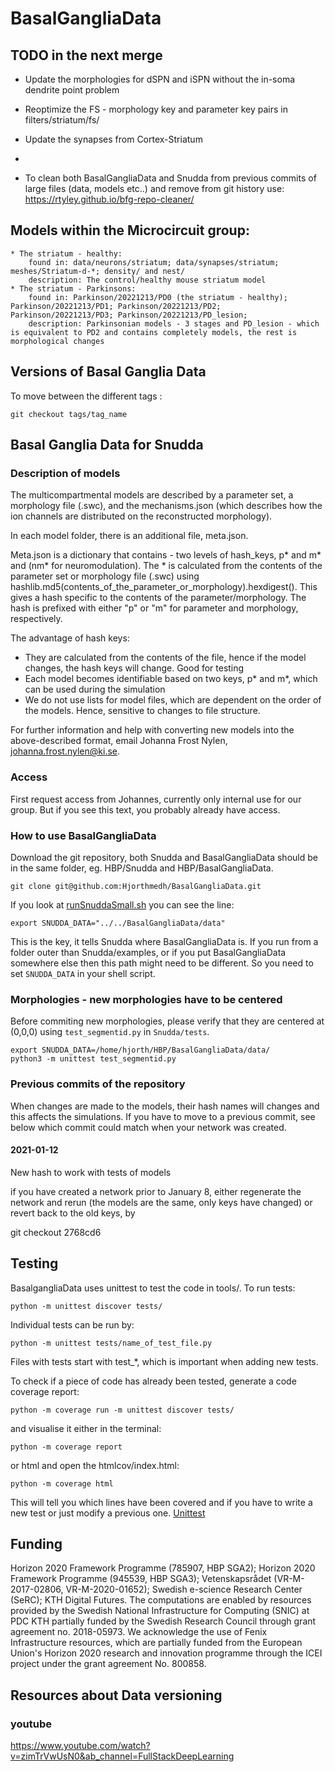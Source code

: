 # BasalGangliaData

## TODO in the next merge  

  * Update the morphologies for dSPN and iSPN without the in-soma dendrite point problem
  * Reoptimize the FS - morphology key and parameter key pairs in filters/striatum/fs/
  * Update the synapses from Cortex-Striatum
  * 

* To clean both BasalGangliaData and Snudda from previous commits of large files (data, models etc..) and remove from git history use: https://rtyley.github.io/bfg-repo-cleaner/

## Models within the Microcircuit group:

	* The striatum - healthy:
		found in: data/neurons/striatum; data/synapses/striatum; meshes/Striatum-d-*; density/ and nest/
		description: The control/healthy mouse striatum model
	* The striatum - Parkinsons:
		found in: Parkinson/20221213/PD0 (the striatum - healthy); Parkinson/20221213/PD1; Parkinson/20221213/PD2; Parkinson/20221213/PD3; Parkinson/20221213/PD_lesion;   
		description: Parkinsonian models - 3 stages and PD_lesion - which is equivalent to PD2 and contains completely models, the rest is morphological changes

## Versions of Basal Ganglia Data

To move between the different tags :

```
git checkout tags/tag_name
```

## Basal Ganglia Data for Snudda

### Description of models

The multicompartmental models are described by a parameter set, a morphology file (.swc), and the mechanisms.json (which describes how the ion channels are distributed on the reconstructed morphology). 

In each model folder, there is an additional file, meta.json.

Meta.json is a dictionary that contains - two levels of hash_keys, p* and m* and (nm* for neuromodulation). The * is calculated from the contents of the parameter set or morphology file (.swc) using hashlib.md5(contents_of_the_parameter_or_morphology).hexdigest(). This gives a hash specific to the contents of the parameter/morphology. The hash is prefixed with either "p" or "m" for parameter and morphology, respectively.

The advantage of hash keys:
  - They are calculated from the contents of the file, hence if the model changes, the hash keys will change. Good for testing
  - Each model becomes identifiable based on two keys, p* and m*, which can be used during the simulation
  - We do not use lists for model files, which are dependent on the order of the models. Hence, sensitive to changes to file structure. 

For further information and help with converting new models into the above-described format, email Johanna Frost Nylen, johanna.frost.nylen@ki.se.

### Access
First request access from Johannes, currently only internal use for our group. But if you see this text, you probably already have access.

### How to use BasalGangliaData
Download the git repository, both Snudda and BasalGangliaData should be in the same folder, eg. HBP/Snudda and HBP/BasalGangliaData.

```
git clone git@github.com:Hjorthmedh/BasalGangliaData.git
```

If you look at [runSnuddaSmall.sh](https://github.com/Hjorthmedh/Snudda/blob/master/examples/runSnuddaSmall.sh) you can see the line:

```
export SNUDDA_DATA="../../BasalGangliaData/data"
```

This is the key, it tells Snudda where BasalGangliaData is. If you run from a folder outer than Snudda/examples, or if you put BasalGangliaData somewhere else then this path might need to be different. So you need to set ```SNUDDA_DATA``` in your shell script.


### Morphologies - new morphologies have to be centered

Before commiting new morphologies, please verify that they are centered at (0,0,0) using ```test_segmentid.py``` in ```Snudda/tests```.

```
export SNUDDA_DATA=/home/hjorth/HBP/BasalGangliaData/data/
python3 -m unittest test_segmentid.py
```
### Previous commits of the repository

When changes are made to the models, their hash names will changes and this affects the simulations. If you have to move to a previous commit, see below which commit could match when your network was created.

#### 2021-01-12

New hash to work with tests of models

if you have created a network prior to January 8, either regenerate the network and rerun (the models are the same, only keys have changed) or revert back to the old keys, by

git checkout 2768cd6

## Testing
BasalgangliaData uses unittest to test the code in tools/. To run tests:

```
python -m unittest discover tests/

```
Individual tests can be run by:

```
python -m unittest tests/name_of_test_file.py

```
Files with tests start with test_*, which is important when adding new tests.

To check if a piece of code has already been tested, generate a code coverage report:

```
python -m coverage run -m unittest discover tests/

```
and visualise it either in the terminal:

```
python -m coverage report
```
or html and open the htmlcov/index.html:

```
python -m coverage html

```

This will tell you which lines have been covered and if you have to write a new test or just modify a previous one. [Unittest](https://www.digitalocean.com/community/tutorials/how-to-use-unittest-to-write-a-test-case-for-a-function-in-python) 


## Funding

Horizon 2020 Framework Programme (785907, HBP SGA2); Horizon 2020 Framework Programme (945539, HBP SGA3); Vetenskapsrådet (VR-M-2017-02806, VR-M-2020-01652); Swedish e-science Research Center (SeRC); KTH Digital Futures. The computations are enabled by resources provided by the Swedish National Infrastructure for Computing (SNIC) at PDC KTH partially funded by the Swedish Research Council through grant agreement no. 2018-05973. We acknowledge the use of Fenix Infrastructure resources, which are partially funded from the European Union's Horizon 2020 research and innovation programme through the ICEI project under the grant agreement No. 800858.

## Resources about Data versioning

### youtube 
https://www.youtube.com/watch?v=zimTrVwUsN0&ab_channel=FullStackDeepLearning


